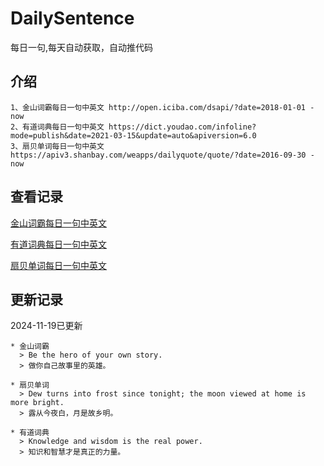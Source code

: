# DailySentence

每日一句,每天自动获取，自动推代码

## 介绍

```
1、金山词霸每日一句中英文 http://open.iciba.com/dsapi/?date=2018-01-01 - now
2、有道词典每日一句中英文 https://dict.youdao.com/infoline?mode=publish&date=2021-03-15&update=auto&apiversion=6.0
3、扇贝单词每日一句中英文 https://apiv3.shanbay.com/weapps/dailyquote/quote/?date=2016-09-30 - now
```

## 查看记录

[金山词霸每日一句中英文](./data/iciba/)

[有道词典每日一句中英文](./data/youdao/)

[扇贝单词每日一句中英文](./data/shanbay/)

## 更新记录
2024-11-19已更新 
```
* 金山词霸
  > Be the hero of your own story.
  > 做你自己故事里的英雄。

* 扇贝单词
  > Dew turns into frost since tonight; the moon viewed at home is more bright.
  > 露从今夜白，月是故乡明。

* 有道词典
  > Knowledge and wisdom is the real power.
  > 知识和智慧才是真正的力量。

```

